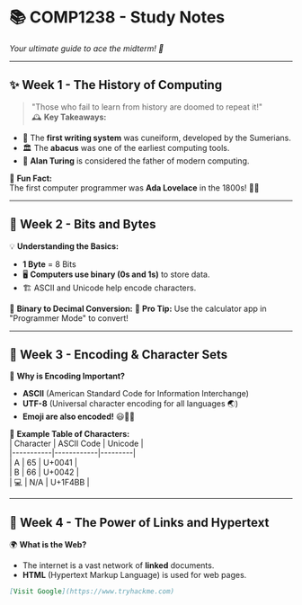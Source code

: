 # 📚 COMP1238 - Study Notes  
*Your ultimate guide to ace the midterm! 🚀*

---

## ✨ Week 1 - The History of Computing  
> "Those who fail to learn from history are doomed to repeat it!"  
🕰️ **Key Takeaways:**  
- 📜 The **first writing system** was cuneiform, developed by the Sumerians.  
- 🏛️ The **abacus** was one of the earliest computing tools.  
- 🤖 **Alan Turing** is considered the father of modern computing.  

🎯 **Fun Fact:**  
The first computer programmer was **Ada Lovelace** in the 1800s! 👩‍💻  

---

## 🧮 Week 2 - Bits and Bytes  
💡 **Understanding the Basics:**  
- **1 Byte** = 8 Bits  
- 🖥️ **Computers use binary (0s and 1s)** to store data.  
- 🏗️ ASCII and Unicode help encode characters.  

🔢 **Binary to Decimal Conversion:**
🎯 **Pro Tip:** Use the calculator app in "Programmer Mode" to convert!  

---

## 🔡 Week 3 - Encoding & Character Sets  
🧐 **Why is Encoding Important?**  
- **ASCII** (American Standard Code for Information Interchange)  
- **UTF-8** (Universal character encoding for all languages 🌏)  
- **Emoji are also encoded!** 😃🎉🔥  

📝 **Example Table of Characters:**  
| Character | ASCII Code | Unicode |  
|-----------|------------|---------|  
| A         | 65         | U+0041  |  
| B         | 66         | U+0042  |  
| 💻       | N/A        | U+1F4BB |  

---

## 🔗 Week 4 - The Power of Links and Hypertext  
🌍 **What is the Web?**  
- The internet is a vast network of **linked** documents.  
- **HTML** (Hypertext Markup Language) is used for web pages.  

```markdown
[Visit Google](https://www.tryhackme.com)
